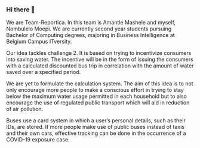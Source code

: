 ### Hi there 👋

<!--
**teamreportica/teamreportica** is a ✨ _special_ ✨ repository because its `README.md` (this file) appears on your GitHub profile.

Here are some ideas to get you started:

- 🔭 I’m currently working on ...
- 🌱 I’m currently learning ...
- 👯 I’m looking to collaborate on ...
- 🤔 I’m looking for help with ...
- 💬 Ask me about ...
- 📫 How to reach me: ...
- 😄 Pronouns: ...
- ⚡ Fun fact: ...
-->



We are Team-Reportica. In this team is Amantle Mashele and myself, Nombulelo Moepi. We are currently second year students pursuing Bachelor of Computing degrees, majoring in Business Intelligence at Belgium Campus ITversity.

Our idea tackles challenge 2. It is based on trying to incentivize consumers into saving water. The incentive will be in the form of issuing the consumers with a calculated discounted bus trip in correlation with the amount of water saved over a specified period.

We are yet to formulate the calculation system.
The aim of this idea is to not only encourage more people to make a conscious effort in trying to stay below the maximum water usage permitted in each household but to also encourage the use of regulated public transport which will aid in reduction of air pollution.

Buses use a card system in which a user’s personal details, such as their IDs, are stored. If more people make use of public buses instead of taxis and their own cars, effective tracking can be done in the occurrence of a COVID-19 exposure case.
